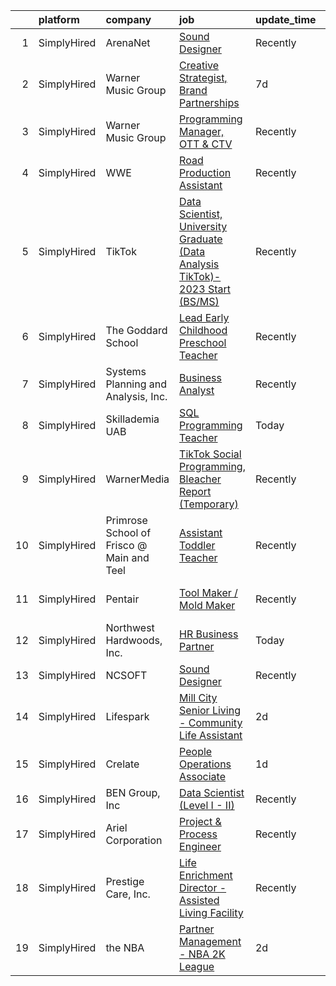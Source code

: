 

|    | platform    | company                                   | job                                                                                                                                                                                             | update_time   | location                 |
|---:|:------------|:------------------------------------------|:------------------------------------------------------------------------------------------------------------------------------------------------------------------------------------------------|:--------------|:-------------------------|
|  1 | SimplyHired | ArenaNet                                  | [Sound Designer](https://www.simplyhired.com/job/rThG5IY9IzWMAoan9hcJnI7UxDCG6Ihg__kK3_DSy7e3u3DOyW-XHQ?q=creative+programming)                                                                 | Recently      | Bellevue, WA             |
|  2 | SimplyHired | Warner Music Group                        | [Creative Strategist, Brand Partnerships](https://www.simplyhired.com/job/U4FkmN5thMZWrNUt67f7oc-RWLCdfNAiNz0z0K8-7gafXL2bCzP1pA?q=creative+programming)                                        | 7d            | New York, NY             |
|  3 | SimplyHired | Warner Music Group                        | [Programming Manager, OTT & CTV](https://www.simplyhired.com/job/t1_T6VTIUtmaWks3yIx7dS9pKjzbRmtN9Res_RDW4b1Ls_vKmC-wnw?q=creative+programming)                                                 | Recently      | Culver City, CA          |
|  4 | SimplyHired | WWE                                       | [Road Production Assistant](https://www.simplyhired.com/job/AXuCyRa8P1Y1CvaZl4Mf7fOxE0D-1EsqTmkb_qsE8kTwmRYrYRUgTQ?q=creative+programming)                                                      | Recently      | Remote                   |
|  5 | SimplyHired | TikTok                                    | [Data Scientist, University Graduate (Data Analysis TikTok)- 2023 Start (BS/MS)](https://www.simplyhired.com/job/reMAWnfq_yZXXS1J26b3zJEklW2M1SIC86WLf_4Oc2KvGPfla_5DlA?q=creative+programming) | Recently      | Seattle, WA +3 locations |
|  6 | SimplyHired | The Goddard School                        | [Lead Early Childhood Preschool Teacher](https://www.simplyhired.com/job/_2R3lvJNgv0YWg8dTl53x9-ZPiij-UseafktAozH8MZdxdIf80PU3A?q=creative+programming)                                         | Recently      | St. Louis, MO            |
|  7 | SimplyHired | Systems Planning and Analysis, Inc.       | [Business Analyst](https://www.simplyhired.com/job/tkH-ACWG4tUIdaj7llC7MnmcJFNMPThqt_Xt9ovLD3_wpxvUC1sRBA?q=creative+programming)                                                               | Recently      | Alexandria, VA           |
|  8 | SimplyHired | Skillademia UAB                           | [SQL Programming Teacher](https://www.simplyhired.com/job/rnz5sSvqxgT2gyOyU7y3-6lcMJcy-4QBOFeQPxghowdTnzVKcMLugg?q=creative+programming)                                                        | Today         | Remote                   |
|  9 | SimplyHired | WarnerMedia                               | [TikTok Social Programming, Bleacher Report (Temporary)](https://www.simplyhired.com/job/83k94rrs5WDFvX25EyknIKTIcwlFMZYrxIRxNlvGiJcquqoL6UqIsA?q=creative+programming)                         | Recently      | New York, NY             |
| 10 | SimplyHired | Primrose School of Frisco @ Main and Teel | [Assistant Toddler Teacher](https://www.simplyhired.com/job/rtuIjbMzwgJSQY3lvkY6xWZ8ldpP9AywPxTfp1i_cPW2ABubxjVqTw?q=creative+programming)                                                      | Recently      | Frisco, TX               |
| 11 | SimplyHired | Pentair                                   | [Tool Maker / Mold Maker](https://www.simplyhired.com/job/8dsijkWwo3TVgpK_UGM20hA5BDNFFG2yNnbiPrKO-VXJQUly7XnhBg?q=creative+programming)                                                        | Recently      | New Brighton, MN         |
| 12 | SimplyHired | Northwest Hardwoods, Inc.                 | [HR Business Partner](https://www.simplyhired.com/job/pwXQBRJRzTP0iZd3iKGWie0qyEOg5EnvSchUIgUASp5Sa1iejSzZKA?q=creative+programming)                                                            | Today         | Byron Center, MI         |
| 13 | SimplyHired | NCSOFT                                    | [Sound Designer](https://www.simplyhired.com/job/8gOhgL9xmTsycUwhWW3xiOI_irQyeWtd1QCiEmQt4XrR1wyGUEIg_w?q=creative+programming)                                                                 | Recently      | Bellevue, WA             |
| 14 | SimplyHired | Lifespark                                 | [Mill City Senior Living - Community Life Assistant](https://www.simplyhired.com/job/l5eiuBm0yE09sjAQUfftuo0YRVJtxpx0sX9Isr3s9_Asa48Nfr6Jcw?q=creative+programming)                             | 2d            | Faribault, MN            |
| 15 | SimplyHired | Crelate                                   | [People Operations Associate](https://www.simplyhired.com/job/M77FDMve0QfUJaX1j25IEGI2xkavrgXNJ5wQ7wnBlQpRNJ2NpT-AKQ?q=creative+programming)                                                    | 1d            | Remote                   |
| 16 | SimplyHired | BEN Group, Inc                            | [Data Scientist (Level I - II)](https://www.simplyhired.com/job/tmv5vgoSXu7itrWFr56ue6HeBITKBmNb720Q6QKiPbJR5PrsGndg4g?q=creative+programming)                                                  | Recently      | Provo, UT                |
| 17 | SimplyHired | Ariel Corporation                         | [Project & Process Engineer](https://www.simplyhired.com/job/niTI_BOqC-nbBYMv5ep8bp7IXiCKywQkwQpglj0l3zVvoSZZD2aSWA?q=creative+programming)                                                     | Recently      | Mount Vernon, OH         |
| 18 | SimplyHired | Prestige Care, Inc.                       | [Life Enrichment Director - Assisted Living Facility](https://www.simplyhired.com/job/hh5UbMsRsFPPk2TQdl8aHP-J1JIReddkWupR3llV1C878vT0smk9Vg?q=creative+programming)                            | Recently      | Enumclaw, WA             |
| 19 | SimplyHired | the NBA                                   | [Partner Management - NBA 2K League](https://www.simplyhired.com/job/GgbiDByNl5v1PLNlJx-kBRvUKxVVBQn92yrVTNoWKeLoe0j5k3XmwQ?q=creative+programming)                                             | 2d            | New York, NY             |